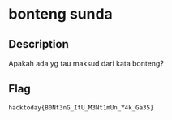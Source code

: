 # bonteng sunda

## Description
Apakah ada yg tau maksud dari kata bonteng?

## Flag
`hacktoday{B0Nt3nG_ItU_M3Nt1mUn_Y4k_Ga35}`